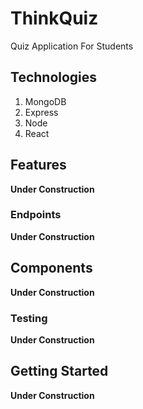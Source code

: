# ThinkQuiz
Quiz Application For Students

## Technologies
1. MongoDB
2. Express
3. Node
4. React

## Features
**Under Construction**

### Endpoints
**Under Construction**

## Components
**Under Construction**

### Testing
**Under Construction**

## Getting Started
**Under Construction**
